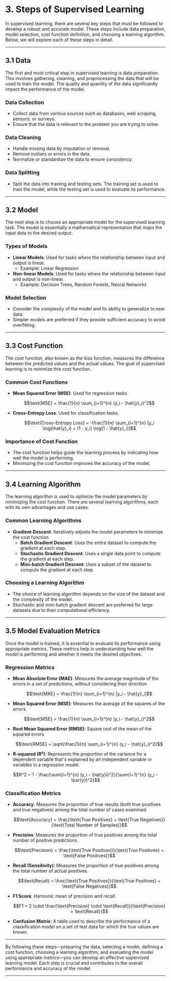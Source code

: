 # 3. Steps of Supervised Learning

In supervised learning, there are several key steps that must be followed to develop a robust and accurate model. These steps include data preparation, model selection, cost function definition, and choosing a learning algorithm. Below, we will explore each of these steps in detail.

---

## 3.1 Data

The first and most critical step in supervised learning is data preparation. This involves gathering, cleaning, and preprocessing the data that will be used to train the model. The quality and quantity of the data significantly impact the performance of the model.

### Data Collection
- Collect data from various sources such as databases, web scraping, sensors, or surveys.
- Ensure that the data is relevant to the problem you are trying to solve.

### Data Cleaning
- Handle missing data by imputation or removal.
- Remove outliers or errors in the data.
- Normalize or standardize the data to ensure consistency.

### Data Splitting
- Split the data into training and testing sets. The training set is used to train the model, while the testing set is used to evaluate its performance.

---

## 3.2 Model

The next step is to choose an appropriate model for the supervised learning task. The model is essentially a mathematical representation that maps the input data to the desired output.

### Types of Models
- **Linear Models**: Used for tasks where the relationship between input and output is linear.
  - Example: Linear Regression
- **Non-linear Models**: Used for tasks where the relationship between input and output is non-linear.
  - Example: Decision Trees, Random Forests, Neural Networks

### Model Selection
- Consider the complexity of the model and its ability to generalize to new data.
- Simpler models are preferred if they provide sufficient accuracy to avoid overfitting.

---

## 3.3 Cost Function

The cost function, also known as the loss function, measures the difference between the predicted values and the actual values. The goal of supervised learning is to minimize this cost function.

### Common Cost Functions
- **Mean Squared Error (MSE)**: Used for regression tasks.
  
  $$\text{MSE} = \frac{1}{n} \sum_{i=1}^{n} (y_i - \hat{y}_i)^2$$
  
- **Cross-Entropy Loss**: Used for classification tasks.
  
  $$\text{Cross-Entropy Loss} = -\frac{1}{n} \sum_{i=1}^{n} [y_i \log(\hat{y}_i) + (1 - y_i) \log(1 - \hat{y}_i)]$$
  
### Importance of Cost Function
- The cost function helps guide the learning process by indicating how well the model is performing.
- Minimizing the cost function improves the accuracy of the model.

---

## 3.4 Learning Algorithm

The learning algorithm is used to optimize the model parameters by minimizing the cost function. There are several learning algorithms, each with its own advantages and use cases.

### Common Learning Algorithms
- **Gradient Descent**: Iteratively adjusts the model parameters to minimize the cost function.
  - **Batch Gradient Descent**: Uses the entire dataset to compute the gradient at each step.
  - **Stochastic Gradient Descent**: Uses a single data point to compute the gradient at each step.
  - **Mini-batch Gradient Descent**: Uses a subset of the dataset to compute the gradient at each step.

### Choosing a Learning Algorithm
- The choice of learning algorithm depends on the size of the dataset and the complexity of the model.
- Stochastic and mini-batch gradient descent are preferred for large datasets due to their computational efficiency.

---

## 3.5 Model Evaluation Metrics

Once the model is trained, it is essential to evaluate its performance using appropriate metrics. These metrics help in understanding how well the model is performing and whether it meets the desired objectives.

### Regression Metrics
- **Mean Absolute Error (MAE)**: Measures the average magnitude of the errors in a set of predictions, without considering their direction.
  
  $$\text{MAE} = \frac{1}{n} \sum_{i=1}^{n} |y_i - \hat{y}_i|$$
  
- **Mean Squared Error (MSE)**: Measures the average of the squares of the errors.
  
  $$\text{MSE} = \frac{1}{n} \sum_{i=1}^{n} (y_i - \hat{y}_i)^2$$
  
- **Root Mean Squared Error (RMSE)**: Square root of the mean of the squared errors.
  
  $$\text{RMSE} = \sqrt{\frac{1}{n} \sum_{i=1}^{n} (y_i - \hat{y}_i)^2}$$
  
- **R-squared (R²)**: Represents the proportion of the variance for a dependent variable that's explained by an independent variable or variables in a regression model.
  
$$R^2 = 1 - \frac{\sum{i=1}^{n} (y_i - \hat{y}i)^2}{\sum{i=1}^{n} (y_i - \bar{y})^2}$$

### Classification Metrics
- **Accuracy**: Measures the proportion of true results (both true positives and true negatives) among the total number of cases examined.
  
  $$\text{Accuracy} = \frac{\text{True Positives} + \text{True Negatives}}{\text{Total Number of Samples}}$$
  
- **Precision**: Measures the proportion of true positives among the total number of positive predictions.
  
  $$\text{Precision} = \frac{\text{True Positives}}{\text{True Positives} + \text{False Positives}}$$
  
- **Recall (Sensitivity)**: Measures the proportion of true positives among the total number of actual positives.
  
  $$\text{Recall} = \frac{\text{True Positives}}{\text{True Positives} + \text{False Negatives}}$$
  
- **F1 Score**: Harmonic mean of precision and recall.
  
  $$F1 = 2 \cdot \frac{\text{Precision} \cdot \text{Recall}}{\text{Precision} + \text{Recall}}$$
  
- **Confusion Matrix**: A table used to describe the performance of a classification model on a set of test data for which the true values are known.

---

By following these steps—preparing the data, selecting a model, defining a cost function, choosing a learning algorithm, and evaluating the model using appropriate metrics—you can develop an effective supervised learning model. Each step is crucial and contributes to the overall performance and accuracy of the model.

---
